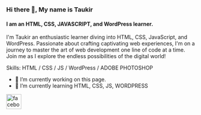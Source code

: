 ### Hi there 👋, My name is Taukir
#### I am an HTML, CSS, JAVASCRIPT, and WordPress learner.
I'm Taukir an enthusiastic learner diving into HTML, CSS, JavaScript, and WordPress. Passionate about crafting captivating web experiences, I'm on a journey to master the art of web development one line of code at a time. Join me as I explore the endless possibilities of the digital world!

Skills: HTML / CSS / JS / WordPress / ADOBE PHOTOSHOP

- 🔭 I’m currently working on this page. 
- 🌱 I’m currently learning HTML, CSS, JS, WORDPRESS 


[<img src='https://cdn.jsdelivr.net/npm/simple-icons@3.0.1/icons/facebook.svg' alt='facebook' height='40'>](https://www.facebook.com/https://www.facebook.com/taukir798/)  

